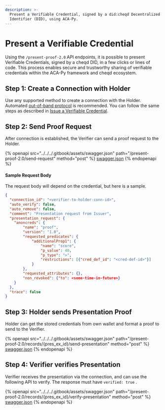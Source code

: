 ```yaml
---
description: >-
  Present a Verifiable Credential, signed by a did:cheqd Decentralized
  Identifier (DID), using ACA-Py.
---
```


# Present a Verifiable Credential

Using the `/present-proof-2.0` API endpoints, it is possible to present Verifiable Credentials, signed by a cheqd DID, in a few clicks or lines of code. This process enables secure and trustworthy sharing of verifiable credentials within the ACA-Py framework and cheqd ecosystem.

## Step 1: Create a Connection with Holder

Use any supported method to create a connection with the Holder. Automated [out-of-band protocol](https://identity.foundation/didcomm-messaging/spec/#out-of-band-messages) is recommended. You can follow the same steps as described in [Issue a Verifiable Credential](issue-credential.md#step-1-create-a-connection-with-holder).

## Step 2: Send Proof Request

After connection is established, the Verifier can send a proof request to the Holder.

{% openapi src="../../../.gitbook/assets/swagger.json" path="/present-proof-2.0/send-request" method="post" %}
[swagger.json](../../../.gitbook/assets/swagger.json)
{% endopenapi %}

#### Sample Request Body

The request body will depend on the credential, but here is a sample.

```json
{
  "connection_id": "<verifier-to-holder-conn-id>",
  "auto_verify": false,
  "auto_remove": false,
  "comment": "Presentation request from Issuer",
  "presentation_request": {
    "anoncreds": {
        "name": "proof",
        "version": "1.0",
        "requested_predicates": {
            "additionalProp1": {
                "name": "score",
                "p_value": 40,
                "p_type": ">",
                "restrictions": [{"cred_def_id": "<cred-def-id>"}]
            }
        },
        "requested_attributes": {},
        "non_revoked": {"to": <some-time-in-future>}
    }
  },
  "trace": false
}
```

## Step 3: Holder sends Presentation Proof

Holder can get the stored credentials from own wallet and format a proof to send to the Verifier.

{% openapi src="../../../.gitbook/assets/swagger.json" path="/present-proof-2.0/records/{pres_ex_id}/send-presentation" method="post" %}
[swagger.json](../../../.gitbook/assets/swagger.json)
{% endopenapi %}

## Step 4: Verifier verifies Presentation

Verifier receives the presentation via the connection, and can use the following API to verify. The response must have `verified: true` .

{% openapi src="../../../.gitbook/assets/swagger.json" path="/present-proof-2.0/records/{pres_ex_id}/verify-presentation" method="post" %}
[swagger.json](../../../.gitbook/assets/swagger.json)
{% endopenapi %}

